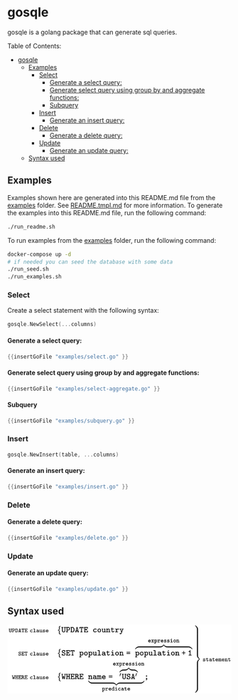 # gosqle<!-- Don't edit README.md, but edit README.tmpl.md as that one is used to generate the README.md -->
gosqle is a golang package that can generate sql queries. 

Table of Contents:
- [gosqle](#gosqle)
  - [Examples](#examples)
    - [Select](#select)
      - [Generate a select query:](#generate-a-select-query)
      - [Generate select query using group by and aggregate functions:](#generate-select-query-using-group-by-and-aggregate-functions)
      - [Subquery](#subquery)
    - [Insert](#insert)
      - [Generate an insert query:](#generate-an-insert-query)
    - [Delete](#delete)
      - [Generate a delete query:](#generate-a-delete-query)
    - [Update](#update)
      - [Generate an update query:](#generate-an-update-query)
  - [Syntax used](#syntax-used)

## Examples
Examples shown here are generated into this README.md file from the [examples](examples) folder. See [README.tmpl.md](README.tmpl.md) for more information.
To generate the examples into this README.md file, run the following command:
```bash
./run_readme.sh
```

To run examples from the [examples](examples) folder, run the following command:
```bash
docker-compose up -d
# if needed you can seed the database with some data
./run_seed.sh
./run_examples.sh
```

### Select
Create a select statement with the following syntax:
```go
gosqle.NewSelect(...columns)
```
#### Generate a select query:
```go
{{insertGoFile "examples/select.go" }}
```

#### Generate select query using group by and aggregate functions:
```go
{{insertGoFile "examples/select-aggregate.go" }}
```

#### Subquery
```go
{{insertGoFile "examples/subquery.go" }}
```

### Insert
```go
gosqle.NewInsert(table, ...columns)
```
#### Generate an insert query:
```go
{{insertGoFile "examples/insert.go" }}
```

### Delete
#### Generate a delete query:
```go
{{insertGoFile "examples/delete.go" }}
```

### Update
#### Generate an update query:
```go
{{insertGoFile "examples/update.go" }}
```

## Syntax used

![image](provision/images/SQL_syntax.svg)